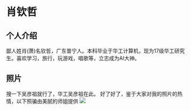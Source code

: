 # 肖钦哲
## 个人介绍
鄙人姓肖(萧)名钦哲，广东普宁人。本科毕业于华工计算机，现为17级华工研究生。喜欢学习，旅行，玩游戏，唱歌等，立志成为AI大神。
## 照片
搜一下吴彦祖就行了，华工吴彦祖在此。
好了好了，鉴于大家对我的照片的热情，以下照骗由美腻的师姐提供
![](https://github.com/xiaoqinzhe/blog/tree/master/paper/image_recognization/deep_residual_network/images)